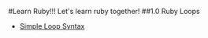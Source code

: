 #Learn Ruby!!!
Let's learn ruby together!
##1.0 Ruby Loops
+ [Simple Loop Syntax](https://github.com/antwonlee/ruby-lessons/blob/master/ruby-loops/loop.rb)
